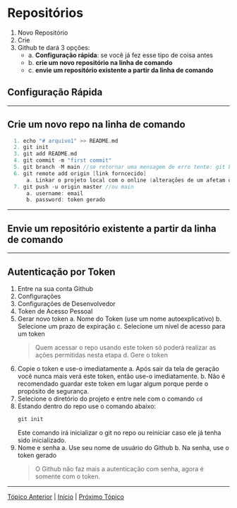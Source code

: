 # Repositórios
1. Novo Repositório
2. Crie
3. Github te dará 3 opções:
    - a. **Configuração rápida**: se você já fez esse tipo de coisa antes
    - b. **crie um novo repositório na linha de comando**
    - c. **envie um repositório existente a partir da linha de comando**

## Configuração Rápida

---
## Crie um novo repo na linha de comando
```c
  1. echo "# arquivo1" >> README.md
  2. git init
  3. git add README.md
  4. git commit -m "first commit"
  5. git branch -M main //se retornar uma mensagem de erro tente: git branch -M master
  6. git remote add origin [link forncecido]
      a. Linkar o projeto local com o online (alterações de um afetam o outro)
  7. git push -u origin master //ou main
      a. username: email
      b. password: token gerado
```

---
## Envie um repositório existente a partir da linha de comando

---
## Autenticação por Token
1. Entre na sua conta Github
2. Configurações
3. Configurações de Desenvolvedor
4. Token de Acesso Pessoal
5. Gerar novo token
    a. Nome do Token (use um nome autoexplicativo)
    b. Selecione um prazo de expiração
    c. Selecione um nível de acesso para um token
      >Quem acessar o repo usando este token só poderá realizar as ações permitidas nesta etapa
    d. Gere o token
6. Copie o token e use-o imediatamente
    a. Após sair da tela de geração você nunca mais verá este token, então use-o imediatamente.
    b. Não é recomendado guardar este token em lugar algum porque perde o propósito de segurança.
7. Selecione o diretório do projeto e entre nele com o comando  `cd`
8. Estando dentro do repo use o comando abaixo:
    ```c
    git init
    ```
    Este comando irá inicializar o git no repo ou reiniciar caso ele já tenha sido inicializado. 
9. Nome e senha
    a. Use seu nome de usuário do Github
    b. Na senha, use o token gerado
      >O Github não faz mais a autenticação com senha, agora é somente com o token.

---
[Tópico Anterior](Merge.md) | [Início](README.md) | [Próximo Tópico](PullRequest.md)